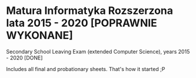 # Matura Informatyka Rozszerzona lata 2015 - 2020 [POPRAWNIE WYKONANE]

Secondary School Leaving Exam (extended Computer Science), years 2015 - 2020 [DONE]

Includes all final and probationary sheets. That's how it started ;P
